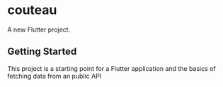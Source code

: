 # couteau

A new Flutter project.

## Getting Started

This project is a starting point for a Flutter application and the basics of fetching data from an public API
